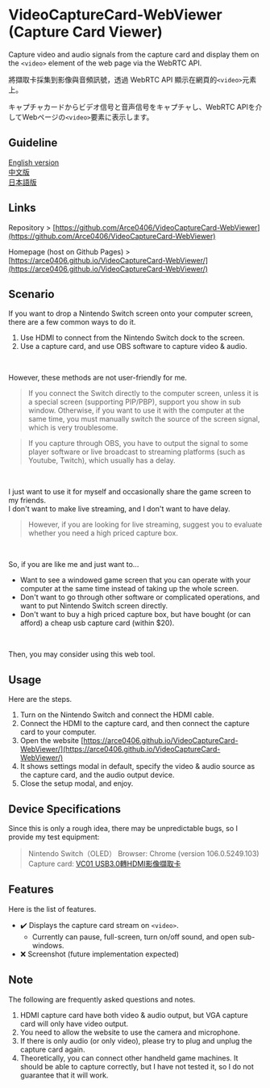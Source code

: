 # VideoCaptureCard-WebViewer (Capture Card Viewer)  
Capture video and audio signals from the capture card and display them on the `<video>` element of the web page via the WebRTC API.  
  
將擷取卡採集到影像與音頻訊號，透過 WebRTC API 顯示在網頁的`<video>`元素上。  
  
キャプチャカードからビデオ信号と音声信号をキャプチャし、WebRTC APIを介してWebページの`<video>`要素に表示します。  
  
## Guideline
[English version](README-en.md)  
[中文版](README.md)  
[日本語版](README-jp.md)  
  
## Links
Repository > [https://github.com/Arce0406/VideoCaptureCard-WebViewer](https://github.com/Arce0406/VideoCaptureCard-WebViewer)  
  
Homepage (host on Github Pages) > [https://arce0406.github.io/VideoCaptureCard-WebViewer/](https://arce0406.github.io/VideoCaptureCard-WebViewer/)  

## Scenario
If you want to drop a Nintendo Switch screen onto your computer screen, there are a few common ways to do it.  
1. Use HDMI to connect from the Nintendo Switch dock to the screen.
2. Use a capture card, and use OBS software to capture video & audio.
  
<br>
  
However, these methods are not user-friendly for me.  
> If you connect the Switch directly to the computer screen, unless it is a special screen (supporting PIP/PBP), support you show in sub window. Otherwise, if you want to use it with the computer at the same time, you must manually switch the source of the screen signal, which is very troublesome.
  
> If you capture through OBS, you have to output the signal to some player software or live broadcast to streaming platforms (such as Youtube, Twitch), which usually has a delay.
  
<br>
  
I just want to use it for myself and occasionally share the game screen to my friends.  
I don't want to make live streaming, and I don't want to have delay.  
> However, if you are looking for live streaming, suggest you to evaluate whether you need a high priced capture box.
  
<br>
  
So, if you are like me and just want to...  
- Want to see a windowed game screen that you can operate with your computer at the same time instead of taking up the whole screen.
- Don't want to go through other software or complicated operations, and want to put Nintendo Switch screen directly.
- Don't want to buy a high priced capture box, but have bought (or can afford) a cheap usb capture card (within $20).
  
<br>
  
Then, you may consider using this web tool.  


## Usage
Here are the steps.  
1. Turn on the Nintendo Switch and connect the HDMI cable.
2. Connect the HDMI to the capture card, and then connect the capture card to your computer.
3. Open the website [https://arce0406.github.io/VideoCaptureCard-WebViewer/](https://arce0406.github.io/VideoCaptureCard-WebViewer/)
4. It shows settings modal in default, specify the video & audio source as the capture card, and the audio output device. 
5. Close the setup modal, and enjoy.



## Device Specifications
Since this is only a rough idea, there may be unpredictable bugs, so I provide my test equipment:  
> Nintendo Switch（OLED）
> Browser: Chrome (version 106.0.5249.103)
> Capture card: [VC01 USB3.0轉HDMI影像擷取卡](https://24h.pchome.com.tw/prod/DCAX3W-A900EQPPF)


## Features
Here is the list of features.  
- :heavy_check_mark: Displays the capture card stream on `<video>`.  
    - Currently can pause, full-screen, turn on/off sound, and open sub-windows.  
- :x: Screenshot (future implementation expected)


## Note
The following are frequently asked questions and notes.  
1. HDMI capture card have both video & audio output, but VGA capture card will only have video output. 
2. You need to allow the website to use the camera and microphone. 
3. If there is only audio (or only video), please try to plug and unplug the capture card again.  
4. Theoretically, you can connect other handheld game machines. It should be able to capture correctly, but I have not tested it, so I do not guarantee that it will work.

